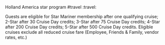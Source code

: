 Holland America star program #travel :travel:

Guests are eligible for Star Mariner membership after one qualifying cruise; 2-Star after 30 Cruise Day credits; 3-Star after 75 Cruise Day credits; 4-Star after 200 Cruise Day credits; 5-Star after 500 Cruise Day credits. Eligible cruises exclude all reduced cruise fare (Employee, Friends & Family, vendor rates, etc.)

